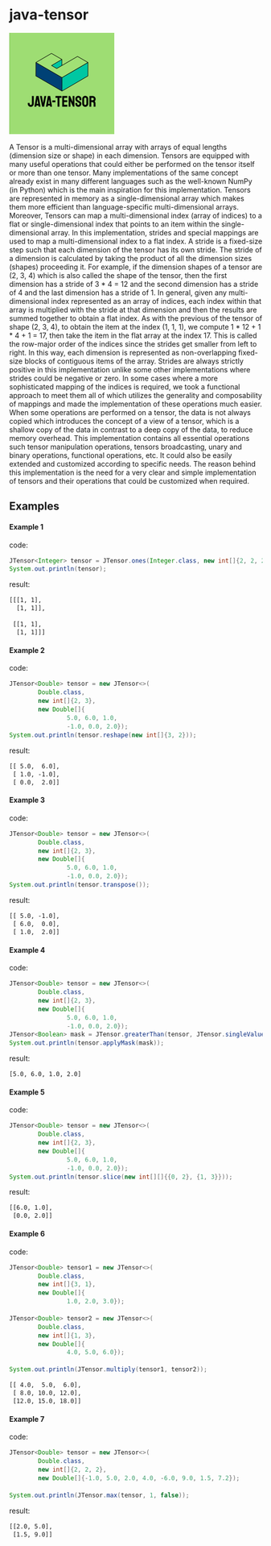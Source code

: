 # java-tensor
![alt text](logo.png)

A Tensor is a multi-dimensional array with arrays of equal lengths (dimension size or shape) in each dimension. Tensors are equipped with many useful operations that could either be performed on the tensor itself or more than one tensor. Many implementations of the same concept already exist in many different languages such as the well-known NumPy (in Python) which is the main inspiration for this implementation. Tensors are represented in memory as a single-dimensional array which makes them more efficient than language-specific multi-dimensional arrays. Moreover, Tensors can map a multi-dimensional index (array of indices) to a flat or single-dimensional index that points to an item within the single-dimensional array. In this implementation, strides and special mappings are used to map a multi-dimensional index to a flat index. A stride is a fixed-size step such that each dimension of the tensor has its own stride. The stride of a dimension is calculated by taking the product of all the dimension sizes (shapes) proceeding it. For example, if the dimension shapes of a tensor are (2, 3, 4) which is also called the shape of the tensor, then the first dimension has a stride of 3 * 4 = 12 and the second dimension has a stride of 4 and the last dimension has a stride of 1. In general, given any multi-dimensional index represented as an array of indices, each index within that array is multiplied with the stride at that dimension and then the results are summed together to obtain a flat index. As with the previous of the tensor of shape (2, 3, 4), to obtain the item at the index (1, 1, 1), we compute 1 * 12 + 1 * 4 + 1 = 17, then take the item in the flat array at the index 17. This is called the row-major order of the indices since the strides get smaller from left to right. In this way, each dimension is represented as non-overlapping fixed-size blocks of contiguous items of the array. Strides are always strictly positive in this implementation unlike some other implementations where strides could be negative or zero. In some cases where a more sophisticated mapping of the indices is required, we took a functional approach to meet them all of which utilizes the generality and composability of mappings and made the implementation of these operations much easier. When some operations are performed on a tensor, the data is not always copied which introduces the concept of a view of a tensor, which is a shallow copy of the data in contrast to a deep copy of the data, to reduce memory overhead. This implementation contains all essential operations such tensor manipulation operations, tensors broadcasting, unary and binary operations, functional operations, etc. It could also be easily extended and customized according to specific needs. The reason behind this implementation is the need for a very clear and simple implementation of tensors and their operations that could be customized when required.

## Examples

#### Example 1
code:
```java
JTensor<Integer> tensor = JTensor.ones(Integer.class, new int[]{2, 2, 2});
System.out.println(tensor);
```

result:
```
[[[1, 1],
  [1, 1]],

 [[1, 1],
  [1, 1]]]
```

#### Example 2
code:
```java
JTensor<Double> tensor = new JTensor<>(
        Double.class,
        new int[]{2, 3},
        new Double[]{
                5.0, 6.0, 1.0,
                -1.0, 0.0, 2.0});
System.out.println(tensor.reshape(new int[]{3, 2}));
```

result:
```
[[ 5.0,  6.0],
 [ 1.0, -1.0],
 [ 0.0,  2.0]]
```

#### Example 3
code:
```java
JTensor<Double> tensor = new JTensor<>(
        Double.class,
        new int[]{2, 3},
        new Double[]{
                5.0, 6.0, 1.0,
                -1.0, 0.0, 2.0});
System.out.println(tensor.transpose());
```

result:
```
[[ 5.0, -1.0],
 [ 6.0,  0.0],
 [ 1.0,  2.0]]
```

#### Example 4
code:
```java
JTensor<Double> tensor = new JTensor<>(
        Double.class,
        new int[]{2, 3},
        new Double[]{
                5.0, 6.0, 1.0,
                -1.0, 0.0, 2.0});
JTensor<Boolean> mask = JTensor.greaterThan(tensor, JTensor.singleValue(0.0));
System.out.println(tensor.applyMask(mask));
```

result:
```
[5.0, 6.0, 1.0, 2.0]
```

#### Example 5
code:
```java
JTensor<Double> tensor = new JTensor<>(
        Double.class,
        new int[]{2, 3},
        new Double[]{
                5.0, 6.0, 1.0,
                -1.0, 0.0, 2.0});
System.out.println(tensor.slice(new int[][]{{0, 2}, {1, 3}}));
```

result:
```
[[6.0, 1.0],
 [0.0, 2.0]]
```

#### Example 6
code:
```java
JTensor<Double> tensor1 = new JTensor<>(
        Double.class,
        new int[]{3, 1},
        new Double[]{
                1.0, 2.0, 3.0});

JTensor<Double> tensor2 = new JTensor<>(
        Double.class,
        new int[]{1, 3},
        new Double[]{
                4.0, 5.0, 6.0});

System.out.println(JTensor.multiply(tensor1, tensor2));
```

```
[[ 4.0,  5.0,  6.0],
 [ 8.0, 10.0, 12.0],
 [12.0, 15.0, 18.0]]
```

#### Example 7
code:
```java
JTensor<Double> tensor = new JTensor<>(
        Double.class,
        new int[]{2, 2, 2},
        new Double[]{-1.0, 5.0, 2.0, 4.0, -6.0, 9.0, 1.5, 7.2});

System.out.println(JTensor.max(tensor, 1, false));
```

result:
```
[[2.0, 5.0],
 [1.5, 9.0]]
```